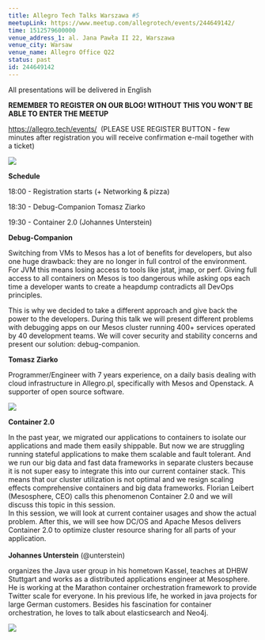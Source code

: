 ```yaml
---
title: Allegro Tech Talks Warszawa #5
meetupLink: https://www.meetup.com/allegrotech/events/244649142/
time: 1512579600000
venue_address_1: al. Jana Pawła II 22, Warszawa
venue_city: Warsaw
venue_name: Allegro Office Q22
status: past
id: 244649142
---
```


<p>All presentations will be delivered in English</p>
<p>
  <b>REMEMBER TO REGISTER ON OUR BLOG! WITHOUT THIS YOU WON'T BE ABLE TO ENTER THE MEETUP </b>
</p>
<p>
  <a href="https://allegro.tech/events/">
    <a href="https://allegro.tech/events/" class="linkified">https://allegro.tech/events/</a>
  </a> (PLEASE USE REGISTER BUTTON - few minutes after registration you will receive confirmation e-mail together with a ticket) </p>
<p>
  <img src="https://secure.meetupstatic.com/photos/event/b/e/2/8/600_466188680.jpeg" />
</p>
<p>
  <b>Schedule</b>
</p>
<p>18:00 - Registration starts (+ Networking &amp; pizza) </p>
<p>18:30 - Debug-Companion Tomasz Ziarko</p>
<p>19:30 - Container 2.0 (Johannes Unterstein)</p>
<p>
  <b>Debug-Companion</b>
</p>
<p>Switching from VMs to Mesos has a lot of benefits for developers, but also one huge drawback: they are no longer in full control of the environment. For JVM this means losing access to tools like jstat, jmap, or perf. Giving full access to all containers
  on Mesos is too dangerous while asking ops each time a developer wants to create a heapdump contradicts all DevOps principles.</p>
<p>This is why we decided to take a different approach and give back the power to the developers. During this talk we will present different problems with debugging apps on our Mesos cluster running 400+ services operated by 40 development teams. We will
  cover security and stability concerns and present our solution: debug-companion.</p>
<p>
  <b>Tomasz Ziarko </b>
</p>
<p>Programmer/Engineer with 7 years experience, on a daily basis dealing with cloud infrastructure in Allegro.pl, specifically with Mesos and Openstack. A supporter of open source software.</p>
<p>
  <img src="https://secure.meetupstatic.com/photos/event/b/e/3/3/600_466188691.jpeg" />
</p>
<p>
  <b>Container 2.0</b>
</p>
<p>In the past year, we migrated our applications to containers to isolate our applications and made them easily shippable. But now we are struggling running stateful applications to make them scalable and fault tolerant. And we run our big data and fast
  data frameworks in separate clusters because it is not super easy to integrate this into our current container stack. This means that our cluster utilization is not optimal and we resign scaling effects comprehensive containers and big data frameworks.
  Florian Leibert (Mesosphere, CEO) calls this phenomenon Container 2.0 and we will discuss this topic in this session.
  <br/>In this session, we will look at current container usages and show the actual problem. After this, we will see how DC/OS and Apache Mesos delivers Container 2.0 to optimize cluster resource sharing for all parts of your application.
  <br/>
  <br/>
  <b>Johannes Unterstein</b> (@unterstein)</p>
<p>organizes the Java user group in his hometown Kassel, teaches at DHBW Stuttgart and works as a distributed applications engineer at Mesosphere. He is working at the Marathon container orchestration framework to provide Twitter scale for everyone. In his
  previous life, he worked in java projects for large German customers. Besides his fascination for container orchestration, he loves to talk about elasticsearch and Neo4j.</p>
<p>
  <img src="https://secure.meetupstatic.com/photos/event/b/e/3/5/600_466188693.jpeg" />
</p>
